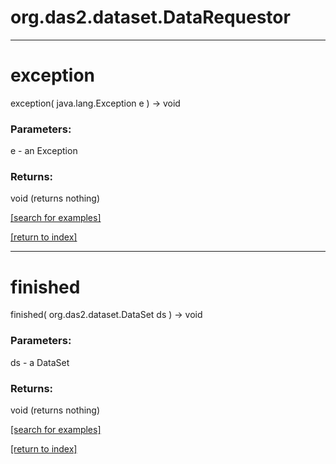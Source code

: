 # org.das2.dataset.DataRequestor



***
<a name="exception"></a>
# exception
exception( java.lang.Exception e ) &rarr; void



### Parameters:
e - an Exception

### Returns:
void (returns nothing)


<a href="https://github.com/autoplot/dev/search?q=exception&unscoped_q=exception">[search for examples]</a>

<a href="https://github.com/autoplot/documentation/blob/master/javadoc/index-all.md">[return to index]</a>

***
<a name="finished"></a>
# finished
finished( org.das2.dataset.DataSet ds ) &rarr; void



### Parameters:
ds - a DataSet

### Returns:
void (returns nothing)


<a href="https://github.com/autoplot/dev/search?q=finished&unscoped_q=finished">[search for examples]</a>

<a href="https://github.com/autoplot/documentation/blob/master/javadoc/index-all.md">[return to index]</a>

